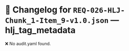 # 📝 Changelog for `REQ-026-HLJ-Chunk_1-Item_9-v1.0.json` — **hlj_tag_metadata**

❌ No audit.yaml found.
